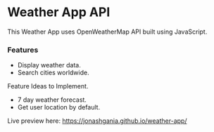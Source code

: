# Weather App API

This Weather App uses OpenWeatherMap API built using JavaScript.

### Features

- Display weather data.
- Search cities worldwide.

Feature Ideas to Implement.

- 7 day weather forecast.
- Get user location by default.

Live preview here: https://jonashgania.github.io/weather-app/

